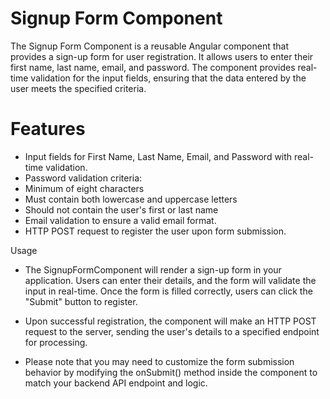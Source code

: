 # Signup Form Component
The Signup Form Component is a reusable Angular component that provides a sign-up form for user registration. It allows users to enter their first name, last name, email, and password. The component provides real-time validation for the input fields, ensuring that the data entered by the user meets the specified criteria.

# Features
- Input fields for First Name, Last Name, Email, and Password with real-time validation.
- Password validation criteria:
- Minimum of eight characters
- Must contain both lowercase and uppercase letters
- Should not contain the user's first or last name
- Email validation to ensure a valid email format.
- HTTP POST request to register the user upon form submission.

Usage
- The SignupFormComponent will render a sign-up form in your application. Users can enter their details, and the form will validate the input in real-time. Once the form is filled correctly, users can click the "Submit" button to register.

- Upon successful registration, the component will make an HTTP POST request to the server, sending the user's details to a specified endpoint for processing.

- Please note that you may need to customize the form submission behavior by modifying the onSubmit() method inside the component to match your backend API endpoint and logic.
